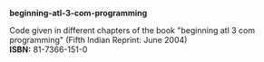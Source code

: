 ********************************************beginning-atl-3-com-programming********************************************


Code given in different chapters of the book "beginning atl 3 com programming" (Fifth Indian Reprint: June 2004) <br />
**ISBN:** 81-7366-151-0
